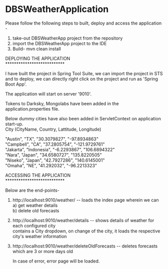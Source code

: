 # DBSWeatherApplication

Please follow the following steps to built, deploy and access the application -

1) take-out DBSWeatherApp project from the repository
2) import the DBSWeatherApp project to the IDE
3) Build- mvn clean install

DEPLOYING THE APPLICATION <br />
*************************** <br />

I have built the project in Spring Tool Suite, we can import the project in STS and to deploy, we can directly right click on the project and run as 'Spring Boot App'.

The application will start on server '9010'.

Tokens to Darksky, Mongolabs have been added in the application.properties file.

Below dummy cities have also been added in ServletContext on application start-up.<br />
City (CityName, Country, Lattitude, Longitude)

"Austin", "TX", "30.3079827", "-97.8934863"<br />
"Campbell", "CA", "37.2805754", "-121.9729761"<br />
"Jakarta", "Indonesia", "-6.2293867", "106.6894322"<br />
"Nara", "Japan", "34.6580727", "135.8220505"<br />
"Niseko", "Japan", "42.7927286", "140.6145001"<br />
"Omaha", "NE", "41.292032", "-96.2213323"


ACCESSING THE APPLICATION <br />
*************************** <br />

Below are the end-points-

1) http://localhost:9010/weather/  -- loads the index page
   wherein we can <br />
   a) get weather details<br />
   b) delete old forecasts

2) http://localhost:9010/weather/details -- shows details of weather for each configured city<br />
	contains a City dropdown, on change of the city, it loads the respective city's weather information

3) http://localhost:9010/weather/deleteOldForecasts -- deletes forecasts which are 3 or more days old

	In case of error, error page will be loaded.
